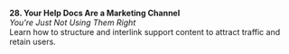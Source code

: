**28. Your Help Docs Are a Marketing Channel**  
_You're Just Not Using Them Right_  
Learn how to structure and interlink support content to attract traffic and retain users.
